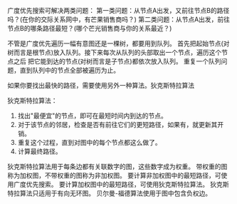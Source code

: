广度优先搜索可解决两类问题：
第一类问题：从节点A出发，又前往节点B的路径吗？(在你的交际关系网中，有芒果销售商吗？)
第二类问题：从节点A出发，前往节点B的哪条路径最短？(哪个芒光销售商与你的关系最近？)

不管是广度优先遍历一幅有意图还是一棵树，都要用到队列。
首先把起始节点(对树而言是根节点)放入队列。接下来每次从队列的头部取出一个节点，遍历这个节点之后
把它能到达的节点(对树而言是子节点)都依次放入队列。
重复一个队列问题，直到队列中的节点全部被遍历为止。

如果你要找出最快的路径，需要使用另外一种算法。狄克斯特拉算法

狄克斯特拉算法：
1. 找出"最便宜"的节点，即可在最短时间内到达的节点。
2. 对于该节点的邻居，检查是否有前往它们的更短路径，如果有，就更新其开销。
3. 重复这个过程，直到对图中的每个节点都这么做了。
4. 计算最终路径。

狄克斯特拉算法用于每条边都有关联数字的图，这些数字成为权重。
带权重的图称为加权图，不带权重的图称为非加权图。
要计算非加权图中的最短路径，可使用广度优先搜索。
要计算加权图中的最短路径，可使用狄克斯特拉算法。
狄克斯特拉算法只适用于有向无环图。
贝尔曼-福德算法使用于图中包含负权边。



